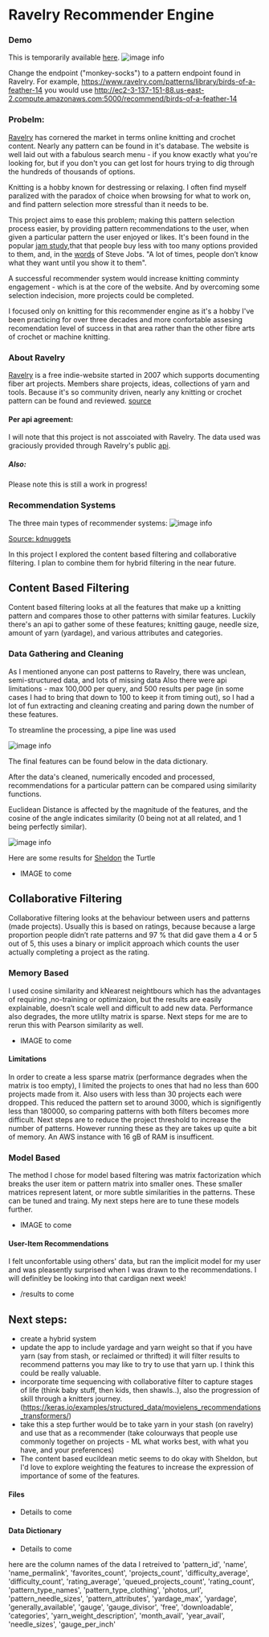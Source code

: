 # Ravelry Recommender Engine

### Demo
This is temporarily available [here](http://ec2-3-137-151-88.us-east-2.compute.amazonaws.com:5000/recommend/monkey-socks). 
![image info](images/demo_screenshot.png)

Change the endpoint ("monkey-socks") to a pattern endpoint found in Ravelry.  For example, https://www.ravelry.com/patterns/library/birds-of-a-feather-14 you would use http://ec2-3-137-151-88.us-east-2.compute.amazonaws.com:5000/recommend/birds-of-a-feather-14

### Probelm:
[Ravelry](https://www.ravelry.com/) has cornered the market in terms online knitting and crochet content. Nearly any pattern can be found in it's database. The website is well laid out with a fabulous search menu - if you know exactly what you're looking for, but if you don't you can get lost for hours trying to dig through the hundreds of thousands of options.  

Knitting is a hobby known for destressing or relaxing. I often find myself paralized with the paradox of choice when browsing for what to work on, and find pattern selection more stressful than it needs to be. 

This project aims to ease this problem; making this pattern selection process easier, by providing pattern recommendations to the user, when given a particular pattern the user enjoyed or likes. It's been found in the popular [jam study](https://faculty.washington.edu/jdb/345/345%20Articles/Iyengar%20%26%20Lepper%20(2000).pdf),that that people buy less with too many options provided to them, and, in the [words](https://www.forbes.com/sites/chunkamui/2011/10/17/five-dangerous-lessons-to-learn-from-steve-jobs/?sh=7f4db0373a95) of Steve Jobs. "A lot of times, people don’t know what they want until you show it to them".

A successful recommender system would increase knitting comminty engagement - which is at the core of the website.  And by overcoming some selection indecision, more projects could be completed.

I focused only on knitting for this recommender engine as it's a hobby I've been practicing for over three decades and more confortable assesing recomendation level of success in that area rather than the other fibre arts of crochet or machine knitting. 

### About Ravelry
[Ravelry](https://www.ravelry.com/) is a free indie-website started in 2007 which supports documenting fiber art projects. Members share projects, ideas, collections of yarn and tools.  Because it's so community driven, nearly any knitting or crochet pattern can be found and reviewed. 
[source](https://en.wikipedia.org/wiki/Ravelry) 

#### Per api agreement:
I will note that this project is not asscoiated with Ravelry. The data used was graciously provided through Ravelry's public [api](https://www.ravelry.com/api#index).

##### Also:
Please note this is still a work in progress! 

### Recommendation Systems
The three main types of recommender systems:
![image info](images/recommender_system_types_image.png)

[Source: kdnuggets](https://www.kdnuggets.com/2019/09/machine-learning-recommender-systems.html)

In this project I explored the content based filtering and collaborative filtering.  I plan to combine them for hybrid filtering in the near future. 

## Content Based Filtering

Content based filtering looks at all the features that make up a knitting pattern and compares those to other patterns with similar features. Luckily there's an api to gather some of these features; knitting gauge, needle size, amount of yarn (yardage), and various attributes and categories.

### Data Gathering and Cleaning

As I mentioned anyone can post patterns to Ravelry, there was unclean, semi-structured data, and lots of missing data Also there were api limitations - max 100,000 per query, and 500 results per page (in some cases I had to bring that down to 100 to keep it from timing out), so I had a lot of fun extracting and cleaning creating and paring down the number of these features.  

To streamline the processing, a pipe line was used

![image info](images/pipeline_image.png)

The final features can be found below in the data dictionary. 

After the data's cleaned, numerically encoded and processed, recommendations for a particular pattern can be compared using similarity functions. 

Euclidean Distance is affected by the magnitude of the features, and the cosine of the angle indicates similarity (0 being not at all related, and 1 being perfectly similar).

![image info](images/content_similarity.png)

Here are some results for [Sheldon](https://www.ravelry.com/patterns/library/sheldon) the Turtle

* IMAGE to come

## Collaborative Filtering 
Collaborative filtering looks at the behaviour between users and patterns (made projects). Usually this is based on ratings, because because a large proportion people didn’t rate patterns and 97 % that did gave them a 4 or 5 out of 5, this uses a binary or implicit approach which counts the user actually completing a project as the rating.

### Memory Based
I used cosine similarity and kNearest neightbours which has the advantages of requiring ,no-training or optimizaion, but the results are easily explainable, doesn’t scale well and difficult to add new data.  Performance also degrades, the more utlilty matrix is sparse. Next steps for me are to rerun this with Pearson similarity as well. 

* IMAGE to come


#### Limitations 
In order to create a less sparse matrix (performance degrades when the matrix is too empty), I limited the projects to ones that had no less than 600 projects made from it.  Also users with less than 30 projects each were dropped.  This reduced the pattern set to around 3000, which is signifigently less than 180000, so comparing patterns with both filters becomes more difficult.  Next steps are to reduce the project threshold to increase the number of patterns.  However running these as they are takes up quite a bit of memory.  An AWS instance with 16 gB of RAM is insufficent. 

### Model Based
The method I chose for model based filtering was matrix factorization which breaks the user item or pattern matrix into smaller ones.  These smaller matrices represent latent, or more subtle similarities in the patterns. These can be tuned and traing. My next steps here are to tune these models further.  

* IMAGE to come

#### User-Item Recommendations
I felt unconfortable using others' data, but ran the implicit model for my user and was pleasently surprised when I was drawn to the recommendations.  I will definitley be looking into that cardigan next week!

* /results to come


## Next steps:
*  create a hybrid system
* update the app to include yardage and yarn weight so that if you have yarn (say from stash, or reclaimed or thrifted) it will filter results to recommend patterns you may like to try to use that yarn up.  I think this could be really valuable.
* incorporate time sequencing with collaborative filter to capture stages of life (think baby stuff, then kids, then shawls..), also the progression of skill through a knitters journey. (https://keras.io/examples/structured_data/movielens_recommendations_transformers/)
* take this a step further would be to take yarn in your stash (on ravelry) and use that as a recommender (take colourways that people use commonly together on projects - ML what works best, with what you have, and your preferences)
* The content based eucildean metic seems to do okay with Sheldon, but I'd love to explore weighting the features to increase the expression of importance of some of the features. 

#### Files 
* Details to come

#### Data Dictionary

* Details to come

here are the column names of the data I retreived to 
'pattern_id', 'name', 'name_permalink', 'favorites_count',
       'projects_count', 'difficulty_average', 'difficulty_count',
       'rating_average', 'queued_projects_count', 'rating_count',
       'pattern_type_names', 'pattern_type_clothing', 'photos_url',
       'pattern_needle_sizes', 'pattern_attributes', 'yardage_max', 'yardage',
       'generally_available', 'gauge', 'gauge_divisor', 'free', 'downloadable',
       'categories', 'yarn_weight_description', 'month_avail', 'year_avail',
       'needle_sizes', 'gauge_per_inch'
       

